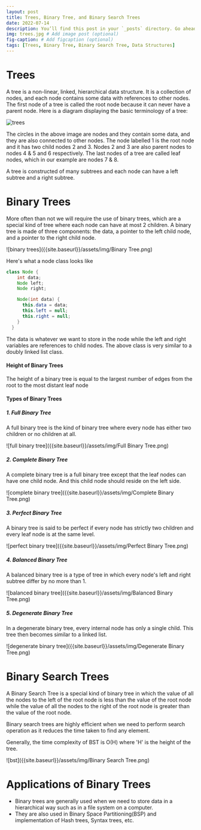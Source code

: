 ```yaml
---
layout: post
title: Trees, Binary Tree, and Binary Search Trees
date: 2022-07-14
description: You’ll find this post in your `_posts` directory. Go ahead and edit it and re-build the site to see your changes. # Add post description (optional)
img: trees.jpg # Add image post (optional)
fig-caption: # Add figcaption (optional)
tags: [Trees, Binary Tree, Binary Search Tree, Data Structures]
---
```


# Trees

A tree is a non-linear, linked, hierarchical data structure. It is a collection of nodes, and each node contains some data with references to other nodes. The first node of a tree is called the root node because it can never have a parent node. Here is a diagram displaying the basic terminology of a tree:

![trees]({{site.baseurl}}/assets/img/Trees.png)

The circles in the above image are nodes and they contain some data, and they are also connected to other nodes. The node labelled 1 is the root node and it has two child nodes 2 and 3. Nodes 2 and 3 are also parent nodes to nodes 4 & 5 and 6 respectively. The last nodes of a tree are called leaf nodes, which in our example are nodes 7 & 8.

A tree is constructed of many subtrees and each node can have a left subtree and a right subtree.

# Binary Trees

More often than not we will require the use of binary trees, which are a special kind of tree where each node can have at most 2 children. A binary tree is made of three components: the data, a pointer to the left child node, and a pointer to the right child node. 

![binary trees]({{site.baseurl}}/assets/img/Binary Tree.png)

Here's what a node class looks like

```java
class Node {
    int data;
    Node left;
    Node right;

    Node(int data) {
      this.data = data;
      this.left = null;
      this.right = null;
    }
  }
```

The data is whatever we want to store in the node while the left and right variables are references to child nodes. The above class is very similar to a doubly linked list class.

#### Height of Binary Trees

The height of a binary tree is equal to the largest number of edges from the root to the most distant leaf node

#### Types of Binary Trees

##### 1. Full Binary Tree

A full binary tree is the kind of binary tree where every node has either two children or no children at all.

![full binary tree]({{site.baseurl}}/assets/img/Full Binary Tree.png)

##### 2. Complete Binary Tree

A complete binary tree is a full binary tree except that the leaf nodes can have one child node. And this child node should reside on the left side.

![complete binary tree]({{site.baseurl}}/assets/img/Complete Binary Tree.png)

##### 3. Perfect Binary Tree

A binary tree is said to be perfect if every node has strictly two children and every leaf node is at the same level.

![perfect binary tree]({{site.baseurl}}/assets/img/Perfect Binary Tree.png)

##### 4. Balanced Binary Tree

A balanced binary tree is a type of tree in which every node's left and right subtree differ by no more than 1.

![balanced binary tree]({{site.baseurl}}/assets/img/Balanced Binary Tree.png)

##### 5. Degenerate Binary Tree

In a degenerate binary tree, every internal node has only a single child. This tree then becomes similar to a linked list.

![degenerate binary tree]({{site.baseurl}}/assets/img/Degenerate Binary Tree.png)

# Binary Search Trees

A Binary Search Tree is a special kind of binary tree in which the value of all the nodes to the left of the root node is less than the value of the root node while the value of all the nodes to the right of the root node is greater than the value of the root node.

Binary search trees are highly efficient when we need to perform search operation as it reduces the time taken to find any element.

Generally, the time complexity of BST is O(H) where 'H' is the height of the tree.

![bst]({{site.baseurl}}/assets/img/Binary Search Tree.png)

# Applications of Binary Trees

- Binary trees are generally used when we need to store data in a hierarchical way such as in a file system on a computer.
- They are also used in Binary Space Partitioning(BSP) and implementation of Hash trees, Syntax trees, etc.


 
